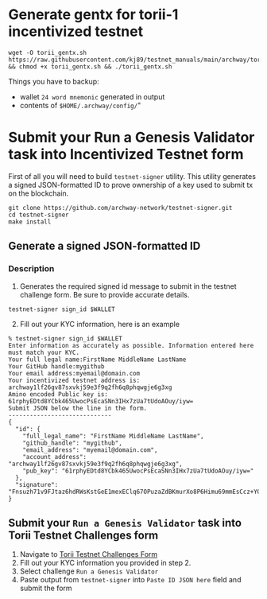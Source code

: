 # Generate gentx for torii-1 incentivized testnet
```
wget -O torii_gentx.sh https://raw.githubusercontent.com/kj89/testnet_manuals/main/archway/torii_gentx.sh && chmod +x torii_gentx.sh && ./torii_gentx.sh
```

Things you have to backup:
- wallet `24 word mnemonic` generated in output
- contents of `$HOME/.archway/config/`"

# Submit your Run a Genesis Validator task into Incentivized Testnet form
First of all you will need to build `testnet-signer` utility. This utility generates a signed JSON-formatted ID to prove ownership of a key used to submit tx on the blockchain.
```
git clone https://github.com/archway-network/testnet-signer.git
cd testnet-signer
make install
```

## Generate a signed JSON-formatted ID

### Description
1. Generates the required signed id message to submit in the testnet challenge form. Be sure to provide accurate details.
```
testnet-signer sign_id $WALLET
```

2. Fill out your KYC information, here is an example
```shell
% testnet-signer sign_id $WALLET
Enter information as accurately as possible. Information entered here must match your KYC.
Your full legal name:FirstName MiddleName LastName
Your GitHub handle:mygithub
Your email address:myemail@domain.com
Your incentivized testnet address is:  archway1lf26gv87sxvkj59e3f9q2fh6q8phqwgje6g3xg
Amino encoded Public key is: 61rphyEDtd8YCbk465UwocPsEcaSNn3IHx7zUa7tUdoAOuy/iyw=
Submit JSON below the line in the form.
-----------------------------
{
  "id": {
    "full_legal_name": "FirstName MiddleName LastName",
    "github_handle": "mygithub",
    "email_address": "myemail@domain.com",
    "account_address": "archway1lf26gv87sxvkj59e3f9q2fh6q8phqwgje6g3xg",
    "pub_key": "61rphyEDtd8YCbk465UwocPsEcaSNn3IHx7zUa7tUdoAOuy/iyw="
  },
  "signature": "Fnsuzh71v9FJtaz6hdRWsKstGeE1mexEClq67OPuzaZdBKmurXo8P6Himu69mmEsCcz+YGtQV/204XSX0lmnMQ=="
}
```

## Submit your `Run a Genesis Validator` task into Torii Testnet Challenges form
1. Navigate to [Torii Testnet Challenges Form](https://docs.google.com/forms/d/e/1FAIpQLScAWscjXibUoBoyua7GLSUFIfhhWGRoRAgLHsSfQHejPyMSgQ/viewform)
2. Fill out your KYC information you provided in step 2.
3. Select challenge `Run a Genesis Validator`
4. Paste output from `testnet-signer` into `Paste ID JSON here` field and submit the form
